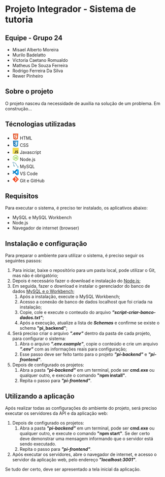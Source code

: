 # Projeto Integrador - Sistema de tutoria

## Equipe - Grupo 24

* Misael Alberto Moreira
* Murilo Badelatto
* Victoria Caetano Romualdo
* Matheus De Souza Ferreira
* Rodrigo Ferreira Da Silva
* Rewer Pinheiro

## Sobre o projeto

O projeto nasceu da necessidade de auxilia na solução de um problema. Em construção...

## Técnologias utilizadas

* <img src="https://raw.githubusercontent.com/devicons/devicon/1119b9f84c0290e0f0b38982099a2bd027a48bf1/icons/html5/html5-original.svg" height="20" /> HTML
* <img src="https://raw.githubusercontent.com/devicons/devicon/1119b9f84c0290e0f0b38982099a2bd027a48bf1/icons/css3/css3-original.svg" height="20" /> CSS
* <img src="https://raw.githubusercontent.com/devicons/devicon/1119b9f84c0290e0f0b38982099a2bd027a48bf1/icons/javascript/javascript-original.svg" height="20" /> Javascript
* <img src="https://raw.githubusercontent.com/devicons/devicon/1119b9f84c0290e0f0b38982099a2bd027a48bf1/icons/nodejs/nodejs-original.svg" height="20" /> Node.js
* <img src="https://raw.githubusercontent.com/devicons/devicon/1119b9f84c0290e0f0b38982099a2bd027a48bf1/icons/mysql/mysql-original.svg" height="20" /> MySQL
* <img src="https://raw.githubusercontent.com/devicons/devicon/1119b9f84c0290e0f0b38982099a2bd027a48bf1/icons/vscode/vscode-original.svg" height="20" /> VS Code
* <img src="https://raw.githubusercontent.com/devicons/devicon/1119b9f84c0290e0f0b38982099a2bd027a48bf1/icons/git/git-original.svg" height="20" /> Git e GitHub

## Requisitos

Para executar o sistema, é preciso ter instalado, os aplicativos abaixo:

* MySQL e MySQL Workbench
* Node.js
* Navegador de internet (browser)

## Instalação e configuração

Para preparar o ambiente para utilizar o sistema, é preciso seguir os seguintes passos:

1. Para iniciar, baixe o repositório para um pasta local, pode utilizar o Git, mas não é obrigatório;
1. Depois é necessário fazer o download e instalação do [Node.js](https://nodejs.org/dist/v18.15.0/node-v18.15.0-x64.msi);
1. Em seguida, fazer o download e instalar o gerenciador do banco de dados [MySQL e o Workbench](https://dev.mysql.com/get/Downloads/MySQLInstaller/mysql-installer-community-8.0.32.0.msi);
    1. Após a instalação, execute o MySQL Workbench;
    1. Acesso a conexão de banco de dados localhost que foi criada na instalação;
    1. Copie, cole e execute o conteudo do arquivo _**"script-criar-banco-dados.txt"**_;
    1. Após a execução, atualize a lista de _**Schemas**_ e confirme se existe o schema **"pi_backend"**;
1. Será preciso criar o arquivo _**".env"**_ dentro da pasta de cada projeto, para configurar o sistema:
    1. Abra o arquivo _**".env.example"**_, copie o conteúdo e crie um arquivo _**".env"**_ com as informações reais para configuração;
    1. Esse passo deve ser feito tanto para o projeto _**"pi-backend"**_ e _**"pi-frontend"**_.
1. Depois de configurado os projetos:
    1. Abra a pasta _**"pi-backend"**_ em um terminal, pode ser **cmd.exe** ou qualquer outro, e execute o comando **"npm install"**. 
    1. Repita o passo para _**"pi-frontend"**_.

## Utilizando a aplicação

Após realizar todas as configurações do ambiente do projeto, será preciso executar os servidores da API e da aplicação web:

1. Depois de configurado os projetos:
    1. Abra a pasta _**"pi-backend"**_ em um terminal, pode ser **cmd.exe** ou qualquer outro, e execute o comando **"npm start"**. Se der certo deve demonstrar uma mensagem informando que o servidor está sendo executado.
    1. Repita o passo para _**"pi-frontend"**_.
1. Após executar os servidores, abre o navegador de internet, e acesso o servidor da aplicação web, pelo endereço _**"localhost:3001"**_.

Se tudo der certo, deve ser apresentado a tela inicial da aplicação.